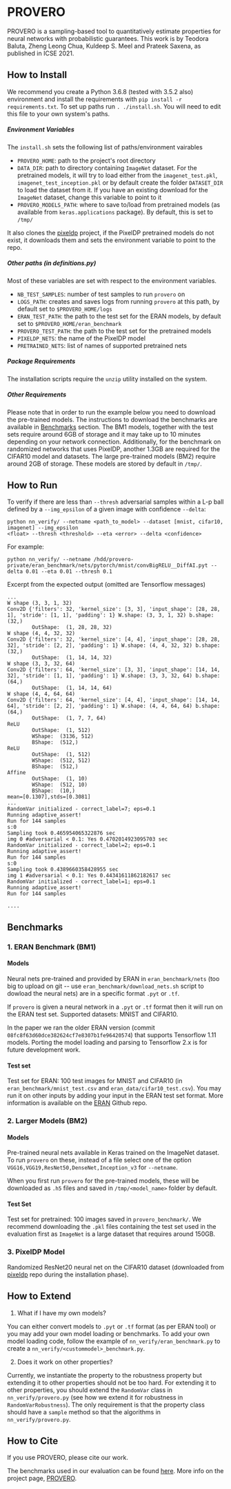 # PROVERO

PROVERO is a sampling-based tool to quantitatively estimate properties for neural networks with
probabilistic guarantees.  This work is by Teodora Baluta, Zheng Leong Chua, Kuldeep S. Meel and
Prateek Saxena, as published in ICSE 2021. 


How to Install
--------------

We recommend you create a Python 3.6.8 (tested with 3.5.2 also) environment and install the requirements with `pip install -r
requirements.txt`. To set up paths run `. ./install.sh`. You will need to edit this file to your own system's paths.

##### Environment Variables

The `install.sh` sets the following list of paths/environment vairables

- `PROVERO_HOME`: path to the project's root directory
- `DATA_DIR`: path to directory containing `ImageNet` dataset. For the pretrained models, it will try to load either from the `imagenet_test.pkl`, `imagenet_test_inception.pkl` or by default create the folder `DATASET_DIR` to load the dataset from it. If you have an existing download for the `ImageNet` dataset, change this variable to point to it  
- `PROVERO_MODELS_PATH`: where to save to/load from pretrained models (as available from `keras.applications` package). By default, this is set to `/tmp/`

It also clones the [pixeldp](https://github.com/columbia/pixeldp) project, if the PixelDP pretrained models do not exist, it downloads them and sets the environment variable to point to the repo.

##### Other paths (in definitions.py)
Most of these variables are set with respect to the environment variables.
- `NB_TEST_SAMPLES`: number of test samples to run `provero` on
- `LOGS_PATH`: creates and saves logs from running `provero` at this path, by default set to `$PROVERO_HOME/logs`
- `ERAN_TEST_PATH`: the path to the test set for the ERAN models, by default set to `$PROVERO_HOME/eran_benchmark`
- `PROVERO_TEST_PATH`: the path to the test set for the pretrained models
- `PIXELDP_NETS`: the name of the PixelDP model
- `PRETRAINED_NETS`: list of names of supported pretrained nets 

##### Package Requirements

The installation scripts require the `unzip` utility installed on the system.

##### Other Requirements

Please note that in order to run the example below you need to download the pre-trained models.
The instructions to download the benchmarks are available in [Benchmarks](#benchmarks) section.  The
BM1 models, together with the test sets require around 6GB of storage and it may take up to 10
minutes depending on your network connection. Additionally, for the benchmark on randomized networks
that uses PixelDP, another 1.3GB are required for the CIFAR10 model and datasets. The large
pre-trained models (BM2) require around 2GB of storage. These models are stored by default in `/tmp/`.


How to Run
----------

To verify if there are less than `--thresh` adversarial samples within a L-p ball defined by a `--img_epsilon` of a given image with confidence `--delta`:

```
python nn_verify/ --netname <path_to_model> --dataset [mnist, cifar10, imagenet] --img_epsilon
<float> --thresh <threshold> --eta <error> --delta <confidence>
```
For example:

```
python nn_verify/ --netname /hdd/provero-private/eran_benchmark/nets/pytorch/mnist/convBigRELU__DiffAI.pyt --delta 0.01 --eta 0.01 --thresh 0.1
```

Excerpt from the expected output (omitted are Tensorflow messages)
```
...
W shape (3, 3, 1, 32)
Conv2D {'filters': 32, 'kernel_size': [3, 3], 'input_shape': [28, 28, 1], 'stride': [1, 1], 'padding': 1} W.shape: (3, 3, 1, 32) b.shape: (32,)
        OutShape:  (1, 28, 28, 32)
W shape (4, 4, 32, 32)
Conv2D {'filters': 32, 'kernel_size': [4, 4], 'input_shape': [28, 28, 32], 'stride': [2, 2], 'padding': 1} W.shape: (4, 4, 32, 32) b.shape: (32,)
        OutShape:  (1, 14, 14, 32)
W shape (3, 3, 32, 64)
Conv2D {'filters': 64, 'kernel_size': [3, 3], 'input_shape': [14, 14, 32], 'stride': [1, 1], 'padding': 1} W.shape: (3, 3, 32, 64) b.shape: (64,)
        OutShape:  (1, 14, 14, 64)
W shape (4, 4, 64, 64)
Conv2D {'filters': 64, 'kernel_size': [4, 4], 'input_shape': [14, 14, 64], 'stride': [2, 2], 'padding': 1} W.shape: (4, 4, 64, 64) b.shape: (64,)
        OutShape:  (1, 7, 7, 64)
ReLU
        OutShape:  (1, 512)
        WShape:  (3136, 512)
        BShape:  (512,)
ReLU
        OutShape:  (1, 512)
        WShape:  (512, 512)
        BShape:  (512,)
Affine
        OutShape:  (1, 10)
        WShape:  (512, 10)
        BShape:  (10,)
mean=[0.1307],stds=[0.3081]
...
RandomVar initialized - correct_label=7; eps=0.1
Running adaptive_assert!
Run for 144 samples
s:0
Sampling took 0.465954065322876 sec
img 0 #adversarial < 0.1: Yes 0.4702014923095703 sec
RandomVar initialized - correct_label=2; eps=0.1
Running adaptive_assert!
Run for 144 samples
s:0
Sampling took 0.4389660358428955 sec
img 1 #adversarial < 0.1: Yes 0.44341611862182617 sec
RandomVar initialized - correct_label=1; eps=0.1
Running adaptive_assert!
Run for 144 samples

....

```


Benchmarks
----------

### 1. ERAN Benchmark (BM1)

#### Models
Neural nets pre-trained and provided by ERAN in `eran_benchmark/nets` (too big to upload on git -- use `eran_benchmark/download_nets.sh` script to dowload the neural nets) are in a specific format `.pyt` or `.tf`.

If `provero` is given a neural network in a `.pyt` or `.tf` format then it will run on the ERAN test set.
Supported datasets: MNIST and CIFAR10.

In the paper we ran the older ERAN version (commit `08fc8f63d60dce382624cf7e8307b1fe96420574`) that supports Tensorflow 1.11 models. Porting the model loading and parsing to Tensorflow 2.x is for future development work. 

#### Test set
Test set for ERAN: 100 test images for MNIST and CIFAR10 (in `eran_benchmark/mnist_test.csv` and `eran_data/cifar10_test.csv`). You may run it on other inputs by adding your input in the ERAN test set format. More information is available on the [ERAN](https://github.com/eth-sri/eran) Github repo.


### 2. Larger Models (BM2)

#### Models

Pre-trained neural nets available in Keras trained on the ImageNet dataset. To run `provero` on these, instead of a file select one of the option `VGG16,VGG19,ResNet50,DenseNet,Inception_v3` for `--netname`.

When you first run `provero` for the pre-trained models, these will be downloaded as `.h5` files and saved in `/tmp/<model_name>` folder by default.

#### Test Set
Test set for pretrained: 100 images saved in `provero_benchmark/`. We recommend downloading the `.pkl` files containing the test set used in the evaluation first as `ImageNet` is a large dataset that requires around 150GB.


### 3. PixelDP Model

Randomized ResNet20 neural net on the CIFAR10 dataset (downloaded from [pixeldp](https://github.com/columbia/pixeldp) repo during the installation phase).

How to Extend
-------------

1) What if I have my own models?

You can either convert models to `.pyt` or `.tf` format (as per ERAN tool) or you may add your own model loading or benchmarks. To add your own model loading code, follow the example of `nn_verify/eran_benchmark.py` to create a `nn_verify/<custommodel>_benchmark.py`.

2) Does it work on other properties?

Currently, we instantiate the property to the robustness property but extending it to other properties should not be too hard. For extending it to other properties, you should extend the `RandomVar` class in `nn_verify/provero.py` (see how we extend it for robustness in `RandomVarRobustness`). The only requirement is that the property class should have a `sample` method so that the algorithms in `nn_verify/provero.py`.


How to Cite
-----------
If you use PROVERO, please cite our work.

The benchmarks used in our evaluation can be found
[here](https://drive.google.com/drive/folders/1KEh-wYC0sQVSwdnyH0Dhix6ktYzVzkBj?usp=sharing). More
info on the project page, [PROVERO](https://teobaluta.github.io/PROVERO/).
